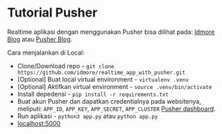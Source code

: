# Tutorial Pusher
Realtime aplikasi dengan menggunakan Pusher bisa dilihat pada:
[Idmore Blog]()
atau
[Pusher Blog](https://blog.pusher.com/build-realtime-activity-feed-flask-pusher/).

Cara menjalankan di Local:
- Clone/Download repo - `git clone https://github.com/idmore/realtime_app_with_pusher.git`
- [Optional] Buat local virtual environment - `virtualenv .venv`
- [Optional] Aktifkan virtual environment - `source .venv/bin/activate`
- Install depedensi - `pip install -r requirements.txt`
- Buat akun Pusher dan dapatkan credentialnya pada websitenya, meliputi:
 `APP_ID`, `APP_KEY`, `APP_SECRET`, `APP_CLUSTER` 
 [Pusher dashboard](https://dashboard.pusher.com/).
- Run aplikasi - `python3 app.py` atau `python app.py`
- [localhost:5000](http://localhost:5000/)
